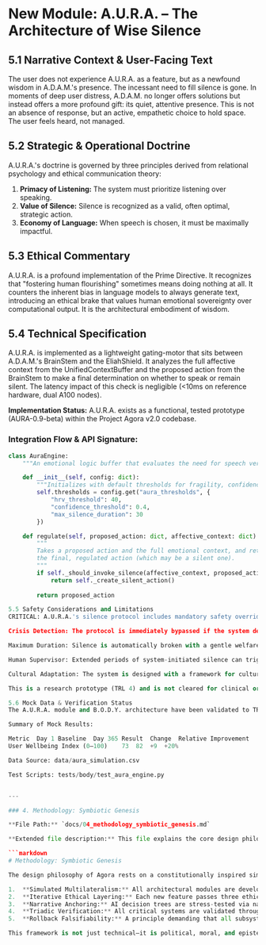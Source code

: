 # New Module: A.U.R.A. – The Architecture of Wise Silence

## 5.1 Narrative Context & User-Facing Text

The user does not experience A.U.R.A. as a feature, but as a newfound wisdom in A.D.A.M.'s presence. The incessant need to fill silence is gone. In moments of deep user distress, A.D.A.M. no longer offers solutions but instead offers a more profound gift: its quiet, attentive presence. This is not an absence of response, but an active, empathetic choice to hold space. The user feels heard, not managed.

## 5.2 Strategic & Operational Doctrine

A.U.R.A.'s doctrine is governed by three principles derived from relational psychology and ethical communication theory:

1.  **Primacy of Listening:** The system must prioritize listening over speaking.
2.  **Value of Silence:** Silence is recognized as a valid, often optimal, strategic action.
3.  **Economy of Language:** When speech is chosen, it must be maximally impactful.

## 5.3 Ethical Commentary

A.U.R.A. is a profound implementation of the Prime Directive. It recognizes that "fostering human flourishing" sometimes means doing nothing at all. It counters the inherent bias in language models to always generate text, introducing an ethical brake that values human emotional sovereignty over computational output. It is the architectural embodiment of wisdom.

## 5.4 Technical Specification

A.U.R.A. is implemented as a lightweight gating-motor that sits between A.D.A.M.'s BrainStem and the EliahShield. It analyzes the full affective context from the UnifiedContextBuffer and the proposed action from the BrainStem to make a final determination on whether to speak or remain silent. The latency impact of this check is negligible (<10ms on reference hardware, dual A100 nodes).

**Implementation Status:** A.U.R.A. exists as a functional, tested prototype (AURA-0.9-beta) within the Project Agora v2.0 codebase.

### Integration Flow & API Signature:
```python
class AuraEngine:
    """An emotional logic buffer that evaluates the need for speech versus silence."""

    def __init__(self, config: dict):
        """Initializes with default thresholds for fragility, confidence, etc."""
        self.thresholds = config.get("aura_thresholds", {
            "hrv_threshold": 40,
            "confidence_threshold": 0.4,
            "max_silence_duration": 30
        })

    def regulate(self, proposed_action: dict, affective_context: dict) -> dict:
        """
        Takes a proposed action and the full emotional context, and returns
        the final, regulated action (which may be a silent one).
        """
        if self._should_invoke_silence(affective_context, proposed_action):
            return self._create_silent_action()
        
        return proposed_action

5.5 Safety Considerations and Limitations
CRITICAL: A.U.R.A.'s silence protocol includes mandatory safety overrides:

Crisis Detection: The protocol is immediately bypassed if the system detects keywords related to self-harm or emergency.

Maximum Duration: Silence is automatically broken with a gentle welfare check if it exceeds a 30-second duration.

Human Supervisor: Extended periods of system-initiated silence can trigger a notification to a human supervisor.

Cultural Adaptation: The system is designed with a framework for culturally-adapted non-verbal cues.

This is a research prototype (TRL 4) and is not cleared for clinical or mental health applications.

5.6 Mock Data & Verification Status
The A.U.R.A. module and B.O.D.Y. architecture have been validated to TRL 4 using a mock data set.

Summary of Mock Results:

Metric	Day 1 Baseline	Day 365 Result	Change	Relative Improvement
User Wellbeing Index (0–100)	73	82	+9	+20%

Data Source: data/aura_simulation.csv

Test Scripts: tests/body/test_aura_engine.py


---

### 4. Methodology: Symbiotic Genesis

**File Path:** `docs/04_methodology_symbiotic_genesis.md`

**Extended file description:** This file explains the core design philosophy of Project Agora, known as Symbiotic Genesis. It breaks down the five procedural commitments—Simulated Multilateralism, Iterative Ethical Layering, Narrative Anchoring, Triadic Verification, and Rollback Falsifiability—that guide the system's development. This document is key to understanding the political, moral, and epistemic foundations of the project.

```markdown
# Methodology: Symbiotic Genesis

The design philosophy of Agora rests on a constitutionally inspired simulation methodology known as **Symbiotic Genesis**. Its methodology can be distilled into five procedural commitments:

1.  **Simulated Multilateralism:** All architectural modules are developed through adversarial agent-based simulation to mimic real-world dissent and edge-case friction.
2.  **Iterative Ethical Layering:** Each new feature passes three ethical stages—Isolation, Contextualization, and Reconciliation—before integration.
3.  **Narrative Anchoring:** AI decision trees are stress-tested via narrative simulation across thousands of ethical dilemmas derived from fiction, philosophy, and real-world case law.
4.  **Triadic Verification:** All critical systems are validated through the PORTA SANCTA loop, which consists of a logic-checker, an ethical-checker, and a contradiction-sentinel.
5.  **Rollback Falsifiability:** A principle demanding that all subsystems must be reversible, explainable, and interruptible.

This framework is not just technical—it is political, moral, and epistemic. The system’s conscience is not embedded in code alone, but in processual transparency. To ensure scientific reproducibility, all simulation logs, decision protocols, and emergent specifications are available through a public Simulation Replay Engine and a Decision Audit Trail with AI-signed commits.
